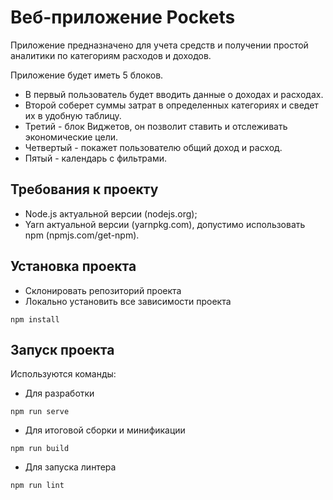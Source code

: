 # Веб-приложение Pockets
Приложение предназначено для учета средств и получении
простой аналитики по категориям расходов и доходов. 

Приложение будет иметь 5 блоков.

- В первый пользователь будет вводить данные о доходах и расходах.
- Второй соберет суммы затрат в определенных категориях и сведет их в удобную таблицу.
- Третий - блок Виджетов, он позволит ставить и отслеживать экономические цели.
- Четвертый - покажет пользователю общий доход и расход.
- Пятый - календарь с фильтрами.

## Требования к проекту

- Node.js актуальной версии (nodejs.org);
- Yarn актуальной версии (yarnpkg.com), допустимо использовать
npm (npmjs.com/get-npm).

## Установка проекта

- Склонировать репозиторий проекта 
- Локально установить все зависимости проекта 
```
npm install
```

## Запуск проекта

Используются команды: 

- Для разработки 
```
npm run serve
```
- Для итоговой сборки и минификации 
```
npm run build
```
- Для запуска линтера 
```
npm run lint
```